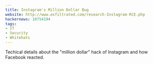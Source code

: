 ```yaml
---
title: Instagram's Million Dollar Bug
website: http://www.exfiltrated.com/research-Instagram-RCE.php
hackernews: 10754194
tags:
- IT
- Security
- Whitehats
---
```


Techical details about the "million dollar" hack of Instagram and how Facebook reacted.
